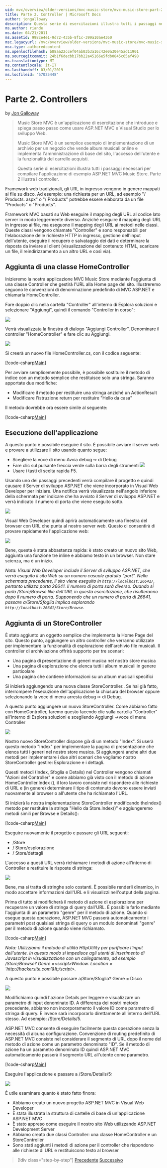 ```yaml
---
uid: mvc/overview/older-versions/mvc-music-store/mvc-music-store-part-2
title: Parte 2. Controller | Microsoft Docs
author: jongalloway
description: Questa serie di esercitazioni illustra tutti i passaggi necessari per compilare l'applicazione di esempio ASP.NET MVC Music Store. Parte 2 illustra i controller.
ms.author: riande
ms.date: 04/21/2011
ms.assetid: 998ce4e1-9d72-435b-8f1c-399a10ae4360
msc.legacyurl: /mvc/overview/older-versions/mvc-music-store/mvc-music-store-part-2
msc.type: authoredcontent
ms.openlocfilehash: b88aa22ccef04ab03b3a16c42e0a30e45ad11901
ms.sourcegitcommit: 24b1f6decbb17bb22a45166e5fdb0845c65af498
ms.translationtype: MT
ms.contentlocale: it-IT
ms.lasthandoff: 03/01/2019
ms.locfileid: "57025448"
---
```

<a name="part-2-controllers"></a>Parte 2. Controllers
====================
by [Jon Galloway](https://github.com/jongalloway)

> Music Store MVC è un'applicazione di esercitazione che introduce e spiega passo passo come usare ASP.NET MVC e Visual Studio per lo sviluppo Web.  
>   
> Music Store MVC è un semplice esempio di implementazione di un archivio per un negozio che vende album musicali online e implementa l'amministrazione di base del sito, l'accesso dell'utente e la funzionalità del carrello acquisti.  
>   
> Questa serie di esercitazioni illustra tutti i passaggi necessari per compilare l'applicazione di esempio ASP.NET MVC Music Store. Parte 2 illustra i controller.


Framework web tradizionali, gli URL in ingresso vengono in genere mappati ai file su disco. Ad esempio: una richiesta per un URL, ad esempio "/ Products. aspx" o "/ Products" potrebbe essere elaborata da un file "Products" o "Products".

Framework MVC basati su Web eseguire il mapping degli URL al codice lato server in modo leggermente diverso. Anziché eseguire il mapping degli URL in ingresso ai file, ma eseguono il mapping degli URL ai metodi nelle classi. Queste classi vengono chiamate "Controller" e sono responsabili per l'elaborazione delle richieste HTTP in ingresso, gestione dell'input dell'utente, eseguire il recupero e salvataggio dei dati e determinare la risposta da inviare al client (visualizzazione del contenuto HTML, scaricare un file, il reindirizzamento a un altro URL e così via).

## <a name="adding-a-homecontroller"></a>Aggiunta di una classe HomeController

Inizieremo la nostra applicazione MVC Music Store mediante l'aggiunta di una classe Controller che gestirà l'URL alla Home page del sito. Illustreremo seguono le convenzioni di denominazione predefinito di MVC ASP.NET e chiamarla HomeController.

Fare doppio clic nella cartella "Controller" all'interno di Esplora soluzioni e selezionare "Aggiungi", quindi il comando "Controller in corso":

![](mvc-music-store-part-2/_static/image1.jpg)

Verrà visualizzata la finestra di dialogo "Aggiungi Controller". Denominare il controller "HomeController" e fare clic su Aggiungi.

![](mvc-music-store-part-2/_static/image1.png)

Si creerà un nuovo file HomeController.cs, con il codice seguente:

[!code-csharp[Main](mvc-music-store-part-2/samples/sample1.cs)]

Per avviare semplicemente possibile, è possibile sostituire il metodo di indice con un metodo semplice che restituisce solo una stringa. Saranno apportate due modifiche:

- Modificare il metodo per restituire una stringa anziché un ActionResult
- Modificare l'istruzione return per restituire "Hello da casa"

Il metodo dovrebbe ora essere simile al seguente:

[!code-csharp[Main](mvc-music-store-part-2/samples/sample2.cs)]

## <a name="running-the-application"></a>Esecuzione dell'applicazione

A questo punto è possibile eseguire il sito. È possibile avviare il server web e provare a utilizzare il sito usando quanto segue:

- Scegliere la voce di menu Avvia debug ⇨ di Debug
- Fare clic sul pulsante freccia verde sulla barra degli strumenti ![](mvc-music-store-part-2/_static/image2.jpg)
- Usare i tasti di scelta rapida F5.

Usando uno dei passaggi precedenti verrà compilare il progetto e quindi causare il Server di sviluppo ASP.NET che viene incorporato in Visual Web Developer per iniziare. Una notifica verrà visualizzata nell'angolo inferiore della schermata per indicare che ha avviato il Server di sviluppo ASP.NET e verrà indicato il numero di porta che viene eseguito sotto.

![](mvc-music-store-part-2/_static/image2.png)

Visual Web Developer quindi aprirà automaticamente una finestra del browser con URL che punta al nostro server web. Questo ci consentirà di provare rapidamente l'applicazione web:

![](mvc-music-store-part-2/_static/image3.png)

Bene, questa è stata abbastanza rapida: è stato creato un nuovo sito Web, aggiunta una funzione tre inline e abbiamo testo in un browser. Non stare scienza, ma è un inizio.

*Nota: Visual Web Developer include il Server di sviluppo ASP.NET, che verrà eseguito il sito Web su un numero casuale gratuito "port". Nella schermata precedente, il sito viene eseguito in `http://localhost:26641/`, pertanto utilizza porta 26641. Il numero di porta sarà diverso. Quando si parla /Store/Browse like dell'URL in questa esercitazione, che risulteranno dopo il numero di porta. Supponendo che un numero di porta di 26641, passare a/Store/Sfoglia implica esplorando `http://localhost:26641/Store/Browse`.*

## <a name="adding-a-storecontroller"></a>Aggiunta di un StoreController

È stato aggiunto un oggetto semplice che implementa la Home Page del sito. Questo punto, aggiungere un altro controller che verranno utilizzate per implementare la funzionalità di esplorazione dell'archivio file musicali. Il controller di archiviazione offrirà supporto per tre scenari:

- Una pagina di presentazione di generi musica nel nostro store musica
- Una pagina di esplorazione che elenca tutti i album musicali in genere particolare
- Una pagina che contiene informazioni su un album musicali specifici

Si inizierà aggiungendo una nuova classe StoreController.. Se hai già fatto, interrompere l'esecuzione dell'applicazione la chiusura del browser oppure selezionando la voce di menu arresta debug ⇨ di Debug.

A questo punto aggiungere un nuovo StoreController. Come abbiamo fatto con HomeController, faremo questo facendo clic sulla cartella "Controller" all'interno di Esplora soluzioni e scegliendo Aggiungi -&gt;voce di menu Controller

![](mvc-music-store-part-2/_static/image4.png)

Nostro nuovo StoreController dispone già di un metodo "Index". Si userà questo metodo "Index" per implementare la pagina di presentazione che elenca tutti i generi nel nostro store musica. Si aggiungerà anche altri due metodi per implementare i due altri scenari che vogliamo nostro StoreController gestire: Esplorazione e i dettagli.

Questi metodi (Index, Sfoglia e Details) nel Controller vengono chiamati "Azioni del Controller" e come abbiamo già visto con il metodo di azione HomeController.Index (), il loro lavoro consiste nel rispondere alle richieste di URL e (in genere) determinare il tipo di contenuto devono essere inviati nuovamente al browser o all'utente che ha richiamato l'URL.

Si inizierà la nostra implementazione StoreController modificando theIndex() metodo per restituire la stringa "Hello da Store.Index()" e aggiungeremo metodi simili per Browse e Details():

[!code-csharp[Main](mvc-music-store-part-2/samples/sample3.cs)]

Eseguire nuovamente il progetto e passare gli URL seguenti:

- /Store
- / Store/esplorazione
- / Store/dettagli

L'accesso a questi URL verrà richiamare i metodi di azione all'interno di Controller e restituire le risposte di stringa:

![](mvc-music-store-part-2/_static/image5.png)

Bene, ma si tratta di stringhe solo costanti. È possibile renderli dinamico, in modo accettare informazioni dall'URL e li visualizzi nell'output della pagina.

Prima di tutto si modificherà il metodo di azione di esplorazione per recuperare un valore di stringa di query dall'URL. È possibile farlo mediante l'aggiunta di un parametro "genre" per il metodo di azione. Quando si esegue questa operazione, ASP.NET MVC passerà automaticamente i parametri post qualsiasi stringa di query o un modulo denominati "genre" per il metodo di azione quando viene richiamato.

[!code-csharp[Main](mvc-music-store-part-2/samples/sample4.cs)]

*Nota: Utilizziamo il metodo di utilità HttpUtility per purificare l'input dell'utente. In questo modo si impedisce agli utenti di inserimento di Javascript in visualizzazione con un collegamento, ad esempio /Store/Browse? Genre =&lt;script&gt;Window. Location = 'http://hackersite.com'&lt;/script&gt;.*

A questo punto è possibile passare a/Store/Sfoglia? Genre = Disco

![](mvc-music-store-part-2/_static/image6.png)

Modifichiamo quindi l'azione Details per leggere e visualizzare un parametro di input denominato ID. A differenza dei nostri metodo precedente, abbiamo non incorporamento il valore ID come parametro di stringa di query. È invece sarà incorporarlo direttamente all'interno dell'URL stesso. Ad esempio: /Store/Details/5.

ASP.NET MVC consente di eseguire facilmente questa operazione senza la necessità di alcuna configurazione. Convenzione di routing predefinito di ASP.NET MVC consiste nel considerare il segmento di URL dopo il nome del metodo di azione come un parametro denominato "ID". Se il metodo di azione ha un parametro denominato ID quindi ASP.NET MVC automaticamente passerà il segmento URL all'utente come parametro.

[!code-csharp[Main](mvc-music-store-part-2/samples/sample5.cs)]

Eseguire l'applicazione e passare a /Store/Details/5:

![](mvc-music-store-part-2/_static/image7.png)

È utile esaminare quanto è stato fatto finora:

- Abbiamo creato un nuovo progetto ASP.NET MVC in Visual Web Developer
- È stata illustrata la struttura di cartelle di base di un'applicazione ASP.NET MVC
- È stato appreso come eseguire il nostro sito Web utilizzando ASP.NET Development Server
- Abbiamo creato due classi Controller: una classe HomeController e un StoreController
- Sono stati aggiunti i metodi di azione per il controller che rispondono alle richieste di URL e restituiscono testo al browser


> [!div class="step-by-step"]
> [Precedente](mvc-music-store-part-1.md)
> [Successivo](mvc-music-store-part-3.md)
